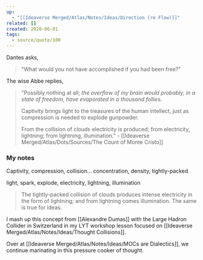 ```yaml
---
up:
  - "[[Ideaverse Merged/Atlas/Notes/Ideas/Direction (re Flow)]]"
related: []
created: 2020-06-01
tags:
  - source/quote/100
---
```


Dantes asks, 

> "What would you not have accomplished if you had been free?” 

The wise Abbe replies, 

> "Possibly nothing at all; *the overflow of my brain would probably, in a state of freedom, have evaporated in a thousand follies.* 
> 
> Captivity brings light to the treasures of the human intellect, just as compression is needed to explode gunpowder. 
> 
> From the collision of clouds electricity is produced; from electricity, lightning; from lightning, illumination." - [[Ideaverse Merged/Atlas/Dots/Sources/The Count of Monte Cristo]]

### My notes
Captivity, compression, collision... concentration, density, tightly-packed

light, spark, explode, electricity, lightning, illumination

> The tightly-packed collision of clouds produces intense electricity in the form of lightning; and from lightning comes illumination. The same is true for ideas. 

I mash up this concept from [[Alexandre Dumas]] with the Large Hadron Collider in Switzerland in my LYT workshop lesson focused on [[Ideaverse Merged/Atlas/Notes/Ideas/Thought Collisions]].

Over at [[Ideaverse Merged/Atlas/Notes/Ideas/MOCs are Dialectics]], we continue marinating in this pressure cooker of thought.
